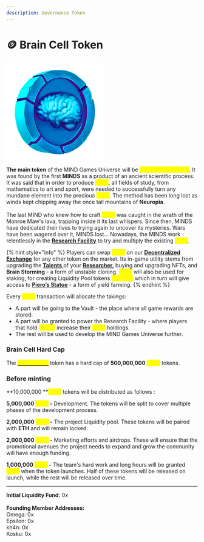 ```yaml
---
description: Governance Token
---
```


# 🪙 Brain Cell Token

![](<../.gitbook/assets/BrainCell - 256.png>)

**The main token** of the MIND Games Universe will be <mark style="color:yellow;">**BRAIN CELL \[CELL]**</mark>. It was found by the first **MINDS** as a product of an ancient scientific process. It was said that in order to produce <mark style="color:yellow;">**CELL**</mark>, all fields of study, from mathematics to art and sport, were needed to successfully turn any mundane element into the precious <mark style="color:yellow;">**CELL**</mark>. The method has been long lost as winds kept chipping away the once tall mountains of **Neuropia**. \
\
The last MIND who knew how to craft <mark style="color:yellow;">**CELL**</mark> was caught in the wrath of the Monroe Maw's lava, trapping inside it its last whispers. Since then, MINDS have dedicated their lives to trying again to uncover its mysteries. Wars have been wagered over it, MINDS lost… Nowadays, the MINDS work relentlessly in the [**Research Facility**](research-facility.md) to try and multiply the existing <mark style="color:yellow;">**CELL**</mark>.

{% hint style="info" %}
Players can swap <mark style="color:yellow;">**CELL**</mark> on our [**Decentralized Exchange**](decentralized-exchange.md) for any other token on the market. Its in-game utility stems from upgrading the [**Talents** ](../learn/game-basics/nfts/your-researcher/talents/)of your [**Researcher**](../learn/game-basics/nfts/your-researcher/)**,** buying and upgrading NFTs, and **Brain Storming** - a form of unstable cloning. <mark style="color:yellow;">**CELL**</mark> will also be used for staking, for creating Liquidity Pool tokens <mark style="color:yellow;">**CELL-LP**</mark> which in turn will give access to [**Piero’s Statue**](pieros-statue.md) - a form of yield farming.
{% endhint %}

Every <mark style="color:yellow;">**CELL**</mark> transaction will allocate the takings:&#x20;

* A part will be going to the Vault - the place where all game rewards are stored.
* A part will be granted to power the Research Facility - where players that hold <mark style="color:yellow;">**xCELL**</mark> increase their <mark style="color:yellow;">**CELL**</mark> holdings.
* The rest will be used to develop the MIND Games Universe further.

### Brain Cell Hard Cap

The [<mark style="color:yellow;">**BRAIN CELL**</mark>](brain-cell-token.md) token has a hard cap of **500,000,000** <mark style="color:yellow;">**CELL**</mark> tokens.&#x20;

### Before minting&#x20;

**10,000,000 **<mark style="color:yellow;">**CELL**</mark> tokens will be distributed as follows :&#x20;

**5,000,000 **<mark style="color:yellow;">**CELL**</mark>** -** Development. The tokens will be split to cover multiple phases of the development process.&#x20;

**2,000,000 **<mark style="color:yellow;">**CELL**</mark>** -** The project Liquidity pool. These tokens will be paired with **ETH** and will remain locked.

**2,000,000 **<mark style="color:yellow;">**CELL**</mark>** -** Marketing efforts and airdrops. These will ensure that the promotional avenues the project needs to expand and grow the community will have enough funding.

**1,000,000 **<mark style="color:yellow;">**CELL**</mark>** -** The team's hard work and long hours will be granted <mark style="color:yellow;">**CELL**</mark> when the token launches. Half of these tokens will be released on launch, while the rest will be released over time.

****

**Initial Liquidity Fund:** 0x \
\
**Founding Member Addresses:** \
Omega: 0x \
Epsilon: 0x \
kh4n: 0x \
Kosku: 0x





